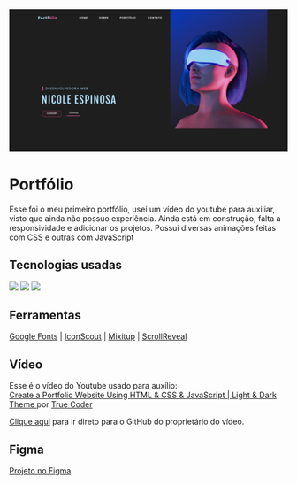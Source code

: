 <img src="assets/imagem_2022-08-22_133059404.png"/>

# Portfólio
Esse foi o meu primeiro portfólio, usei um vídeo do youtube para auxiliar, visto que ainda não possuo experiência.
Ainda está em construção, falta a responsividade e adicionar os projetos.
Possui diversas animações feitas com CSS e outras com JavaScript

## Tecnologias usadas
<p align="left">
  <img src="https://img.icons8.com/color/48/000000/javascript--v1.png"/>
  <img src="https://img.icons8.com/color/48/000000/html-5--v1.png"/>
  <img src="https://img.icons8.com/color/48/000000/css3.png"/>
</p>

## Ferramentas
<a href="https://fonts.google.com">Google Fonts</a> |  <a href="https://iconscout.com">IconScout</a> |  <a href="https://www.kunkalabs.com/mixitup/">Mixitup</a> |  <a href="https://scrollrevealjs.org/">ScrollReveal</a>

## Vídeo
<p>Esse é o vídeo do Youtube usado para auxílio: <br>
<a href="https://youtu.be/kk5dZVfCpgk">Create a Portfolio Website Using HTML & CSS & JavaScript | Light & Dark Theme </a> por <a href="https://www.youtube.com/c/TrueCoder">True Coder</p>

<p>
  <a href="https://github.com/sefyudem">Clique aqui</a> para ir direto para o GitHub do proprietário do vídeo.
</p>

## Figma
<p>
  <a href="https://www.figma.com/file/OhbnGhRxQ1BjH2jYOsPMVN/Portfolio">Projeto no Figma</a>
</p>
